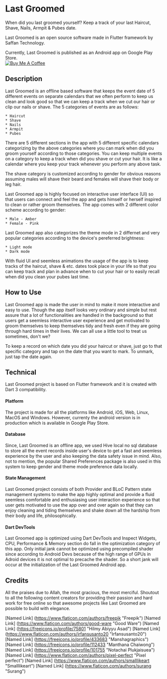 # Last Groomed

When did you last groomed yourself? Keep a track of your last Haircut, Shave, Nails, Armpit & Pubes date.

Last Groomed is an open source software made in Flutter framework by Saffan Technology.

Currently, Last Groomed is published as an Android app on Google Play Store.
<br/>
<a href="https://www.buymeacoffee.com/saffanalvy" target="_blank"><img src="https://www.buymeacoffee.com/assets/img/custom_images/yellow_img.png" alt="Buy Me A Coffee" style="height: auto !important;width: auto !important;" ></a>

## Description

Last Groomed is an offline based software that keeps the event date of 5 different events on separate calendars that we often perform to keep us clean and look good so that we can keep a track when we cut our hair or clip our nails or shave. The 5 categories of events are as follows:

    * Haircut
    * Shave
    * Nails
    * Armpit
    * Pubes

There are 5 different sections in the app with 5 different specific calendars categorizing by the above categories where you can mark when did you groom yourself according to those categories. You can keep multiple events on a category to keep a track when did you shave or cut your hair. It is like a calendar where you keep your track whenever you perform any above task.

The shave category is customized according to gender for obvious reasons assuming males will shave their beard and females will shave their body or leg hair.

Last Groomed app is highly focused on interactive user interface (UI) so that users can connect and feel the app and gets himself or herself inspired to clean or rather groom themselves. The app comes with 2 different color scheme according to gender:

    * Male - Amber
    * Female - Pink

Last Groomed app also categorizes the theme mode in 2 differnet and very popular categories according to the device's pereferred brightness:

    * Light mode
    * Dark mode

With fluid UI and seemless animations the usage of the app is to keep tracks of the haircut, shave & etc. dates took place in your life so that you can keep track and plan in advance when to cut your hair or to easily recall when did you clean your pubes last time.

## How to Use

Last Groomed app is made the user in mind to make it more interactive and easy to use. Though the app itself looks very ordinary and simple but rest assure that a lot of functionalities are handled in the background so that users get a seemless interactive user experience and get motivated to groom themselves to keep themselves tidy and fresh even if they are going through hard times in their lives. We can all use a little tool to treat us sometimes, don't we?

To keep a record on which date you did your haircut or shave, just go to that specific category and tap on the date that you want to mark. To unmark, just tap the date again.

## Technical

Last Groomed project is based on Flutter framework and it is created with Dart 3 compatibility. 

#### Platform
The project is made for all the platforms like Android, iOS, Web, Linux, MacOS and Windows. However, currenty the android version is in production which is available in Google Play Store. 

#### Database
Since, Last Groomed is an offline app, we used Hive local no sql database to store all the event records inside user's device to get a fast and seemless experience by the user and also keeping the data safety issue in mind. Also, not to mention, the popular Shared Preferences package is also used in this system to keep gender and theme mode preference data locally.

#### State Management
Last Groomed project consists of both Provider and BLoC Pattern state management systems to make the app highly optimal and provide a fluid seemless comfortable and enthusiasing user interaction experience so that user gets motivated to use the app over and over again so that they can enjoy cleaning and tiding themselves and shake down all the hardship from their body and life, philosophically.

#### Dart DevTools
Last Groomed app is optimized using Dart DevTools and Inspect Widgets, CPU, Performance & Memory section do fall in the optimization category of this app. Only initial jank cannot be optimized using precompiled shader since according to Android Devs because of the high range of GPUs in Adroid devices it is not optimal to precache the shader. So a short jank will occur at the initialization of the Last Groomed Android app.

## Credits

All the praises due to Allah, the most gracious, the most merciful. Shoutout to all the following content creators for providing their passion and hard work for free online so that awesome projects like Last Groomed are possible to build with elegance.

[Named Link] (https://www.flaticon.com/authors/freepik "Freepik") 
[Named Link] (https://www.flaticon.com/authors/good-ware "Good Ware")
[Named Link] (https://freeicons.io/profile/75801 "Hilmy Abiyyu Asad")
[Named Link] (https://www.flaticon.com/authors/irfansusanto20 "Irfansusanto20")
[Named Link] (https://freeicons.io/profile/433683 "Manshagraphics")
[Named Link] (https://freeicons.io/profile/112433 "Manthana Chaiwong")
[Named Link] (https://freeicons.io/profile/101755 "Notachai Plukjaisuea")
[Named Link] (https://www.flaticon.com/authors/pixel-perfect "Pixel perfect")
[Named Link] (https://www.flaticon.com/authors/smalllikeart "Smalllikeart")
[Named Link] (https://www.flaticon.com/authors/surang "Surang")